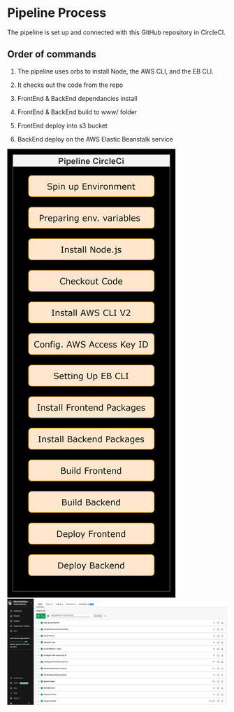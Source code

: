 # Pipeline Process

The pipeline is set up and connected with this GitHub repository in CircleCI.

## Order of commands

1. The pipeline uses orbs to install Node, the AWS CLI, and the EB CLI.

2. It checks out the code from the repo

3. FrontEnd & BackEnd dependancies install

4. FrontEnd & BackEnd build to www/ folder

5. FrontEnd deploy into s3 bucket

6. BackEnd deploy on the AWS Elastic Beanstalk service

![pipline chart](Screenshots/pipeline_circleci.png)
![CircleCi pipline](Screenshots/actual_circleci.jpg)
